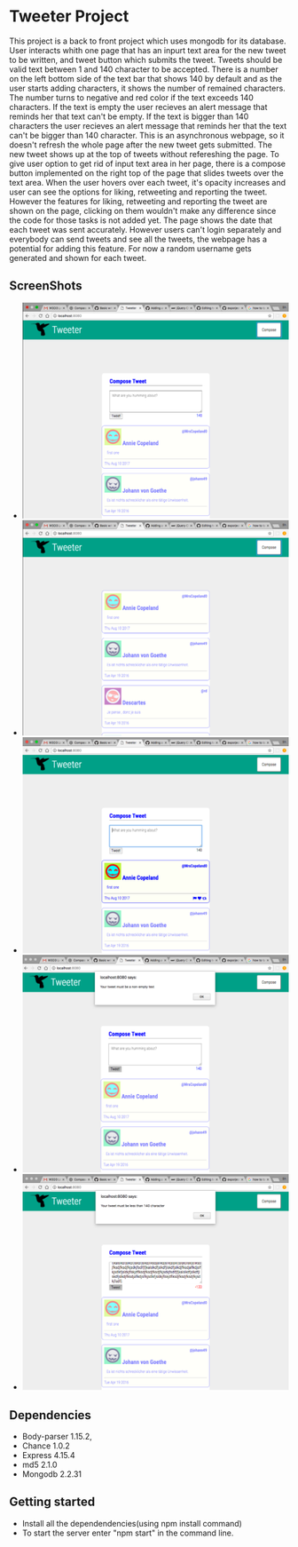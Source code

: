 # Tweeter Project

This project is a back to front project which uses mongodb for its database. 
User interacts whith one page that has an inpurt text area for the new tweet to be written, and tweet button which submits the tweet.
Tweets should be valid text between 1 and 140 character to be accepted. There is a number on the left bottom side of the text bar that shows 140 by default and as the user starts adding characters, it shows the number of remained characters. The number turns to negative and red color if the text exceeds 140 characters.
If the text is empty the user recieves an alert message that reminds her that text can't be empty.
If the text is bigger than 140 characters the user recieves an alert message that reminds her that the text can't be bigger than 140 character.
This is an asynchronous webpage, so it doesn't refresh the whole page after the new tweet gets submitted. The new tweet shows up at the top of tweets without refereshing the page.
To give user option to get rid of input text area in her page, there is a compose button implemented on the right top of the page that slides tweets over the text area.
When the user hovers over each tweet, it's opacity increases and user can see the options for liking, retweeting and reporting the tweet.
However the features for liking, retweeting and reporting the tweet are shown on the page, clicking on them wouldn't make any difference since the code for those tasks is not added yet.
The page shows the date that each tweet was sent accurately.
However users can't login separately and everybody can send tweets and see all the tweets, the webpage has a potential for adding this feature. For now a random username gets generated and shown for each tweet.

## ScreenShots
- !["The openning view"](https://github.com/hajinasiri/tweetr/blob/master/docs/Openning%20view.png?raw=true)
- !["When the tweets slide up and cover the text input area"](https://github.com/hajinasiri/tweetr/blob/master/docs/Slided%20up%20view.png?raw=true)
 - !["When user hovers over a tweet"](https://github.com/hajinasiri/tweetr/blob/master/docs/Hover%20view.png?raw=true)
 - !["When user tries to submit an empty text"](https://github.com/hajinasiri/tweetr/blob/master/docs/When%20the%20text%20is%20empty.png?raw=true)
 - !["When user tries to tweet a text bigger than 140 characters"](https://github.com/hajinasiri/tweetr/blob/master/docs/When%20the%20text%20is%20too%20big.png?raw=true)

## Dependencies

- Body-parser 1.15.2,
- Chance 1.0.2
- Express 4.15.4
- md5 2.1.0
- Mongodb 2.2.31

## Getting started
- Install all the dependendencies(using npm install command)
- To start the server enter "npm start" in the command line.
